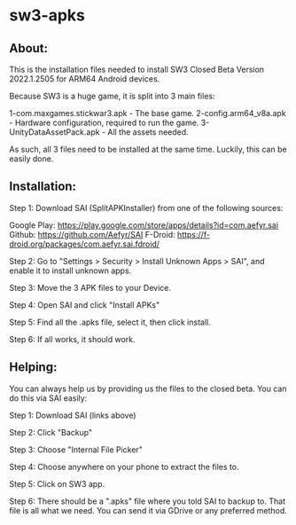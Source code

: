 # sw3-apks

## About:

This is the installation files needed to install SW3 Closed Beta Version 2022.1.2505 for ARM64 Android devices.


Because SW3 is a huge game, it is split into 3 main files:

1-com.maxgames.stickwar3.apk - The base game.
2-config.arm64_v8a.apk - Hardware configuration, required to run the game.
3-UnityDataAssetPack.apk - All the assets needed.

As such, all 3 files need to be installed at the same time. Luckily, this can be easily done.

## Installation:


Step 1: Download SAI (SplitAPKInstaller) from one of the following sources:

Google Play: https://play.google.com/store/apps/details?id=com.aefyr.sai
Github: https://github.com/Aefyr/SAI
F-Droid: https://f-droid.org/packages/com.aefyr.sai.fdroid/


Step 2: Go to "Settings > Security > Install Unknown Apps > SAI", and enable it to install unknown apps.

Step 3: Move the 3 APK files to your Device.

Step 4: Open SAI and click "Install APKs"

Step 5: Find all the .apks file, select it, then click install.

Step 6: If all works, it should work.


## Helping:

You can always help us by providing us the files to the closed beta. You can do this via SAI easily:

Step 1: Download SAI (links above)

Step 2: Click "Backup"

Step 3: Choose "Internal File Picker"

Step 4: Choose anywhere on your phone to extract the files to.

Step 5: Click on SW3 app.

Step 6: There should be a ".apks" file where you told SAI to backup to. That file is all what we need. You can send it via GDrive or any preferred method.
